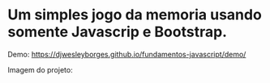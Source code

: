 # Um simples jogo da memoria usando somente Javascrip e Bootstrap.

Demo: https://djwesleyborges.github.io/fundamentos-javascript/demo/

Imagem do projeto:

